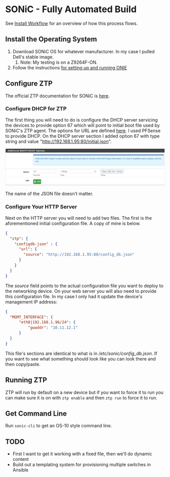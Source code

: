 # SONiC - Fully Automated Build

See [Install Workflow](./overview.pptx) for an overview of how this process flows.

## Install the Operating System

1. Download SONiC OS for whatever manufacturer. In my case I pulled Dell's stable image.
   1. Note: My testing is on a Z9264F-ON.
2. Follow the instructions [for setting up and running ONIE](../README.md#how-to-configure-onie)

## Configure ZTP

The official ZTP documentation for SONiC is [here](https://github.com/Azure/SONiC/blob/master/doc/ztp/ztp.md).

### Configure DHCP for ZTP

The first thing you will need to do is configure the DHCP server servicing the devices to provide option 67 which will point to initial boot file used by SONiC's ZTP agent. The options for URL are defined [here](https://github.com/Azure/SONiC/blob/master/doc/ztp/ztp.md#url-object). I used PFSense to provide DHCP. On the DHCP server section I added option 67 with type string and value "http://192.168.1.95:80/initial.json".

![](images/2021-09-26-15-25-21.png)

The name of the JSON file doesn't matter.

### Configure Your HTTP Server

Next on the HTTP server you will need to add two files. The first is the aforementioned initial configuration file. A copy of mine is below.

```json
{
  "ztp": {
    "configdb-json" : {
      "url": {
        "source": "http://192.168.1.95:80/config_db.json"
      }
    }
  }
}
```

The *source* field points to the actual configuration file you want to deploy to the networking device. On your web server you will also need to provide this configuration file. In my case I only had it update the device's management IP address:

```json
{
  "MGMT_INTERFACE": {
      "eth0|192.168.1.96/24": {
          "gwaddr": "10.11.12.1"
      }
  }
}
```

This file's sections are identical to what is in */etc/sonic/config_db.json*. If you want to see what something should look like you can look there and then copy/paste.

## Running ZTP

ZTP will run by default on a new device but if you want to force it to run you can make sure it is on with `ztp enable` and then `ztp run` to force it to run.

## Get Command Line

Run `sonic-cli` to get an OS-10 style command line.

## TODO

- First I want to get it working with a fixed file, then we'll do dynamic content
- Build out a templating system for provisioning multiple switches in Ansible